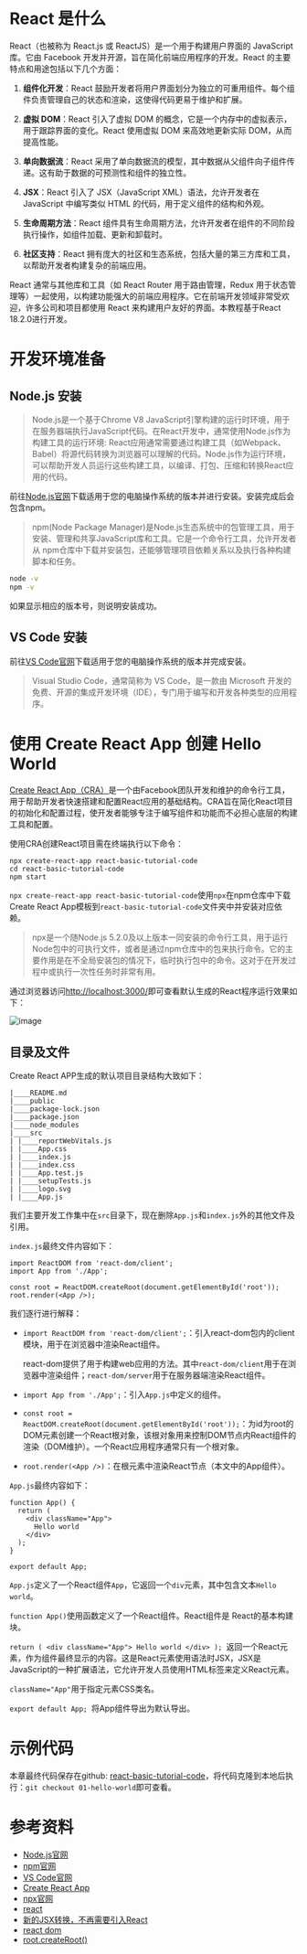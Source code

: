 
# React 是什么

React（也被称为 React.js 或 ReactJS）是一个用于构建用户界面的 JavaScript 库。它由 Facebook 开发并开源，旨在简化前端应用程序的开发。React 的主要特点和用途包括以下几个方面：

1. **组件化开发**：React 鼓励开发者将用户界面划分为独立的可重用组件。每个组件负责管理自己的状态和渲染，这使得代码更易于维护和扩展。

2. **虚拟 DOM**：React 引入了虚拟 DOM 的概念，它是一个内存中的虚拟表示，用于跟踪界面的变化。React 使用虚拟 DOM 来高效地更新实际 DOM，从而提高性能。

3. **单向数据流**：React 采用了单向数据流的模型，其中数据从父组件向子组件传递。这有助于数据的可预测性和组件的独立性。

4. **JSX**：React 引入了 JSX（JavaScript XML）语法，允许开发者在 JavaScript 中编写类似 HTML 的代码，用于定义组件的结构和外观。

5. **生命周期方法**：React 组件具有生命周期方法，允许开发者在组件的不同阶段执行操作，如组件加载、更新和卸载时。

6. **社区支持**：React 拥有庞大的社区和生态系统，包括大量的第三方库和工具，以帮助开发者构建复杂的前端应用。


React 通常与其他库和工具（如 React Router 用于路由管理，Redux 用于状态管理等）一起使用，以构建功能强大的前端应用程序。它在前端开发领域非常受欢迎，许多公司和项目都使用 React 来构建用户友好的界面。本教程基于React 18.2.0进行开发。

# 开发环境准备

## Node.js 安装

> Node.js是一个基于Chrome V8 JavaScript引擎构建的运行时环境，用于在服务器端执行JavaScript代码。在React开发中，通常使用Node.js作为构建工具的运行环境: React应用通常需要通过构建工具（如Webpack、Babel）将源代码转换为浏览器可以理解的代码。Node.js作为运行环境，可以帮助开发人员运行这些构建工具，以编译、打包、压缩和转换React应用的代码。

前往[Node.js官网](https://nodejs.org/zh-cn/download/)下载适用于您的电脑操作系统的版本并进行安装。安装完成后会包含npm。

> npm(Node Package Manager)是Node.js生态系统中的包管理工具，用于安装、管理和共享JavaScript库和工具。它是一个命令行工具，允许开发者从 npm仓库中下载并安装包，还能够管理项目依赖关系以及执行各种构建脚本和任务。

```bash
node -v
npm -v
```

如果显示相应的版本号，则说明安装成功。

## VS Code 安装

前往[VS Code官网](https://code.visualstudio.com/)下载适用于您的电脑操作系统的版本并完成安装。

> Visual Studio Code，通常简称为 VS Code，是一款由 Microsoft 开发的免费、开源的集成开发环境（IDE），专门用于编写和开发各种类型的应用程序。

# 使用 Create React App 创建 Hello World

[Create React App（CRA）](https://create-react-app.dev/docs/getting-started/)是一个由Facebook团队开发和维护的命令行工具，用于帮助开发者快速搭建和配置React应用的基础结构。CRA旨在简化React项目的初始化和配置过程，使开发者能够专注于编写组件和功能而不必担心底层的构建工具和配置。

使用CRA创建React项目需在终端执行以下命令：

```
npx create-react-app react-basic-tutorial-code
cd react-basic-tutorial-code
npm start
```

`npx create-react-app react-basic-tutorial-code`使用`npx`在npm仓库中下载Create React App模板到`react-basic-tutorial-code`文件夹中并安装对应依赖。

> npx是一个随Node.js 5.2.0及以上版本一同安装的命令行工具，用于运行Node包中的可执行文件，或者是通过npm仓库中的包来执行命令。它的主要作用是在不全局安装包的情况下，临时执行包中的命令。这对于在开发过程中或执行一次性任务时非常有用。

通过浏览器访问[http://localhost:3000/]()即可查看默认生成的React程序运行效果如下：

![image](https://s1.qingting.work/runjs/32129f0fa3894853/cac2eb9a2107.png?x-oss-process=style/w-500)


## 目录及文件

Create React APP生成的默认项目目录结构大致如下：

```
|____README.md
|____public
|____package-lock.json
|____package.json
|____node_modules
|____src
| |____reportWebVitals.js
| |____App.css
| |____index.js
| |____index.css
| |____App.test.js
| |____setupTests.js
| |____logo.svg
| |____App.js
```

我们主要开发工作集中在`src`目录下，现在删除`App.js`和`index.js`外的其他文件及引用。

`index.js`最终文件内容如下：

```
import ReactDOM from 'react-dom/client';
import App from './App';

const root = ReactDOM.createRoot(document.getElementById('root'));
root.render(<App />);
```

我们逐行进行解释：

- `import ReactDOM from 'react-dom/client';`：引入react-dom包内的client模块，用于在浏览器中渲染React组件。
  
  react-dom提供了用于构建web应用的方法。其中`react-dom/client`用于在浏览器中渲染组件；`react-dom/server`用于在服务器端渲染React组件。
- `import App from './App';`：引入`App.js`中定义的组件。
-  `const root = ReactDOM.createRoot(document.getElementById('root'));`：为id为root的DOM元素创建一个React根对象，该根对象用来控制DOM节点内React组件的渲染（DOM维护）。一个React应用程序通常只有一个根对象。
- `root.render(<App />)`：在根元素中渲染React节点（本文中的App组件）。


`App.js`最终内容如下：

```
function App() {
  return (
    <div className="App">
      Hello world
    </div>
  );
}

export default App;
```

`App.js`定义了一个React组件`App`，它返回一个`div`元素，其中包含文本`Hello world`。

`function App()`使用函数定义了一个React组件。React组件是 React的基本构建块。

`return ( <div className="App"> Hello world </div> ); `返回一个React元素，作为组件最终显示的内容。这是React元素使用语法时JSX，JSX是JavaScript的一种扩展语法，它允许开发人员使用HTML标签来定义React元素。

`className="App"`用于指定元素CSS类名。

`export default App; `将App组件导出为默认导出。


# 示例代码

本章最终代码保存在github: [react-basic-tutorial-code](https://github.com/yubodevstudio/react-basic-tutorial-code)，将代码克隆到本地后执行：`git checkout 01-hello-world`即可查看。

# 参考资料

- [Node.js官网](https://nodejs.org/zh-cn)
- [npm官网](https://www.npmjs.com/)
- [VS Code官网](https://code.visualstudio.com/)
- [Create React App](https://create-react-app.dev/docs/getting-started/) 
- [npx官网](https://www.npmjs.com/package/npx)
- [react](https://github.com/facebook/react)
- [新的JSX转换，不再需要引入React](https://legacy.reactjs.org/blog/2020/09/22/introducing-the-new-jsx-transform.html)
- [react dom](https://react.dev/reference/react-dom)
- [root.createRoot()](https://react.dev/reference/react-dom/client/createRoot)